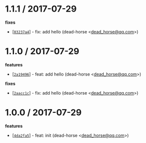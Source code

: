 
1.1.1 / 2017-07-29
==================

**fixes**
  * [[`03237a4`](http://github.com/dead-horse/test-publish-command/commit/03237a4afce820a58ac22608a1c076d8e824a11b)] - fix: add hello (dead-horse <<dead_horse@qq.com>>)

1.1.0 / 2017-07-29
==================

**features**
  * [[`2a19496`](http://github.com/dead-horse/test-publish-command/commit/2a194961db2319f742498ed2513b8a669f8c7dfa)] - feat: add hello (dead-horse <<dead_horse@qq.com>>)

**fixes**
  * [[`2aacc1c`](http://github.com/dead-horse/test-publish-command/commit/2aacc1c02909da9ebe62605a29dd64e60fdb876c)] - fix: add hello (dead-horse <<dead_horse@qq.com>>)

1.0.0 / 2017-07-29
==================

**features**
  * [[`4da2fa5`](http://github.com/dead-horse/test-publish-command/commit/4da2fa504649ec3fd9cf95181447c143c23344b6)] - feat: init (dead-horse <<dead_horse@qq.com>>)
